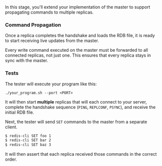 In this stage, you'll extend your implementation of the master to support propagating commands to multiple replicas.

### Command Propagation

Once a replica completes the handshake and loads the RDB file, it is ready to start receiving live updates from the master. 

Every write command executed on the master must be forwarded to all connected replicas, not just one. This ensures that every replica stays in sync with the master.

### Tests

The tester will execute your program like this:

```
./your_program.sh --port <PORT>
```

It will then start **multiple** replicas that will each connect to your server, complete the handshake sequence (`PING`, `REPLCONF`, `PSYNC`), and receive the initial RDB file.

Next, the tester will send `SET` commands to the master from a separate client.

```bash
$ redis-cli SET foo 1
$ redis-cli SET bar 2
$ redis-cli SET baz 3
```

It will then assert that each replica received those commands in the correct order.

